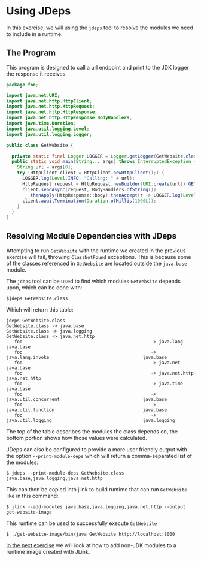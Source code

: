 # Using JDeps

In this exercise, we will using the `jdeps` tool to resolve the modules we need to include in a runtime.

## The Program

This program is designed to call a url endpoint and print to the JDK logger the response it receives. 

```java
package foo;

import java.net.URI;
import java.net.http.HttpClient;
import java.net.http.HttpRequest;
import java.net.http.HttpResponse;
import java.net.http.HttpResponse.BodyHandlers;
import java.time.Duration;
import java.util.logging.Level;
import java.util.logging.Logger;

public class GetWebsite {

  private static final Logger LOGGER = Logger.getLogger(GetWebsite.class.getName());
  public static void main(String... args) throws InterruptedException {
    String url = args[0];
    try (HttpClient client = HttpClient.newHttpClient();) {
      LOGGER.log(Level.INFO, "Calling: " + url);
      HttpRequest request = HttpRequest.newBuilder(URI.create(url)).GET().build();
      client.sendAsync(request, BodyHandlers.ofString())
        .thenApply(HttpResponse::body).thenAccept(r -> LOGGER.log(Level.INFO, r));
      client.awaitTermination(Duration.ofMillis(1000L));
    }
  }
}
```

## Resolving Module Dependencies with JDeps	
Attempting to run `GetWebsite` with the runtime we created in the previous exercise will fail, throwing `ClassNotFound` exceptions. This is because some of the classes referenced in `GetWebsite` are located outside the `java.base` module. 

The `jdeps` tool can be used to find which modules `GetWebsite` depends upon, which can be done with:

```
$jdeps GetWebsite.class
```

Which will return this table:

```
jdeps GetWebsite.class
GetWebsite.class -> java.base
GetWebsite.class -> java.logging
GetWebsite.class -> java.net.http
   foo                                                -> java.lang                                          java.base
   foo                                                -> java.lang.invoke                                   java.base
   foo                                                -> java.net                                           java.base
   foo                                                -> java.net.http                                      java.net.http
   foo                                                -> java.time                                          java.base
   foo                                                -> java.util.concurrent                               java.base
   foo                                                -> java.util.function                                 java.base
   foo                                                -> java.util.logging                                  java.logging
```

The top of the table describes the modules the class depends on, the bottom portion shows how those values were calculated. 

JDeps can also be configured to provide a more user friendly output with the option `--print-module-deps` which will return a comma-separated list of the modules:

```
$ jdeps --print-module-deps GetWebsite.class
java.base,java.logging,java.net.http
```

This can then be copied into jlink to build runtime that can run `GetWebsite` like in this command:

```
$ jlink --add-modules java.base,java.logging,java.net.http --output get-website-image
```

This runtime can be used to successfully execute `GetWebsite`

```
$ ./get-website-image/bin/java GetWebsite http://localhost:8000
```

[In the next exercise](../step-3-adding-non-jdk-modules) we will look at how to add non-JDK modules to a runtime image created with JLink. 